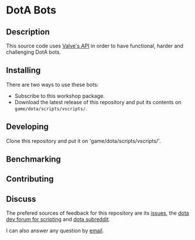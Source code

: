 # DotA Bots

## Description
This source code uses [Valve's API](https://developer.valvesoftware.com/wiki/Dota_Bot_Scripting)
in order to have functional, harder and challenging DotA bots.

## Installing
There are two ways to use these bots:
- Subscribe to this workshop package.
- Download the latest release of this repository and put its contents on
`game/dota/scripts/vscripts/`.


## Developing
Clone this repository and put it on 'game/dota/scripts/vscripts/'.


## Benchmarking



## Contributing


## Discuss
The prefered sources of feedback for this repository are its [issues](https://github.com/littlebrat/dota-bots/issues), the [dota dev forum for scripting](http://dev.dota2.com/forumdisplay.php?f=497) and
[dota subreddit](https://www.reddit.com/r/DotA2/).

I can also answer any question by [email](gugas93@hotmail.com).
